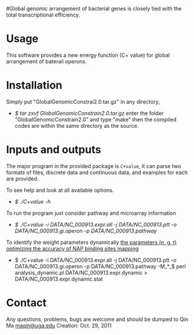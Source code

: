 #Global genomic arrangement of bacterial genes is closely tied with the total transcriptional efficiency.

# Usage #
This software provides a new energy function (C+ value) for global arrangement of baterail operons.

# Installation #
Simply put "GlobalGenomicConstrai2.0.tar.gz" in any directory,
  * _$ tar zxvf GlobalGenomicConstrain2.0.tar.gz_
enter the folder "GlobalGenomicConstrain2.0" and type "make" then the compiled codes are within the same directory as the source.

# Inputs and outputs #
The major program in the provided package is `C+value`, it can parse two
formats of files, discrete data and continuous data, and examples for each are provided.

To see help and look at all available options.
  * _$ ./C+value -h_

To run the program just consider pathway and microarray information
  * _$ ./C+value -i DATA/NC\_000913.expr.all -j DATA/NC\_000913.ptt  -o DATA/NC\_000913.gi.operon -p DATA/NC\_000913.pathway_

To identify the weight parameters dynamically [the parameters (n, g, t) optimizing the accuracy of NAP binding sites mapping](train.md)
  * $ ./C+value -i DATA/NC\_000913.expr.all -j DATA/NC\_000913.ptt  -o DATA/NC\_000913.gi.operon -p DATA/NC\_000913.pathway -M_*_$ perl analysis\_dynamic.pl DATA/NC\_000913.expr.dynamic > DATA/NC\_000913.expr.dynamic.stat

# Contact #
Any questions, problems, bugs are welcome and should be dumped to
Qin Ma <maqin@uga.edu>
Creation: Oct. 29, 2011